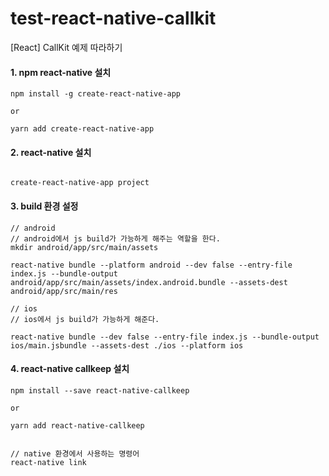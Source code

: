# test-react-native-callkit
[React] CallKit 예제 따라하기

#### 1. npm react-native 설치
```npm
npm install -g create-react-native-app

or

yarn add create-react-native-app
```


#### 2. react-native 설치
```npm

create-react-native-app project

```

#### 3. build 환경 설정
```npm
// android
// android에서 js build가 가능하게 해주는 역할을 한다.
mkdir android/app/src/main/assets

react-native bundle --platform android --dev false --entry-file index.js --bundle-output android/app/src/main/assets/index.android.bundle --assets-dest android/app/src/main/res

// ios
// ios에서 js build가 가능하게 해준다.

react-native bundle --dev false --entry-file index.js --bundle-output ios/main.jsbundle --assets-dest ./ios --platform ios
```


#### 4. react-native callkeep 설치
```npm
npm install --save react-native-callkeep

or 

yarn add react-native-callkeep


// native 환경에서 사용하는 명령어
react-native link
```
